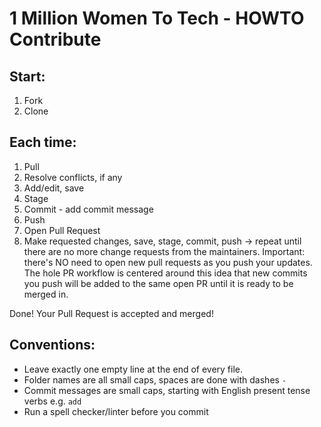 # 1 Million Women To Tech - HOWTO Contribute

## Start:
1. Fork
2. Clone

## Each time:
1. Pull
2. Resolve conflicts, if any
3. Add/edit, save
4. Stage
5. Commit - add commit message
6. Push
7. Open Pull Request
8. Make requested changes, save, stage, commit, push -> repeat until there are no more change requests from the maintainers. Important: there's NO need to open new pull requests as you push your updates. The hole PR workflow is centered around this idea that new commits you push will be added to the same open PR until it is ready to be merged in.

Done! Your Pull Request is accepted and merged!

## Conventions:
- Leave exactly one empty line at the end of every file.
- Folder names are all small caps, spaces are done with dashes `-`
- Commit messages are small caps, starting with English present tense verbs e.g. `add`
- Run a spell checker/linter before you commit
